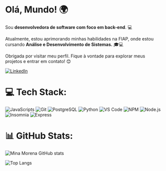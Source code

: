 # Olá, Mundo! 🌍

Sou **desenvolvedora de software com foco em back-end**. 💻

Atualmente, estou aprimorando minhas habilidades na FIAP, onde estou cursando **Análise e Desenvolvimento de Sistemas.** 🎓💻

Obrigada por visitar meu perfil. Fique à vontade para explorar meus projetos e entrar em contato! 😊

[![LinkedIn](https://img.shields.io/badge/LinkedIn-0077B5?style=for-the-badge&logo=linkedin&logoColor=white)](https://www.linkedin.com/in/mina-morena/)

# 💻 Tech Stack:

![JavaScripts](https://img.shields.io/badge/JavaScript-323330?style=for-the-badge&logo=javascript&logoColor=F7DF1E)
![Git](https://img.shields.io/badge/GIT-E44C30?style=for-the-badge&logo=git&logoColor=white)
![PostgreSQL](https://img.shields.io/badge/PostgreSQL-316192?style=for-the-badge&logo=postgresql&logoColor=white)
![Python](https://img.shields.io/badge/Python-FFD43B?style=for-the-badge&logo=python&logoColor=blue)
![VS Code](https://img.shields.io/badge/VSCode-0078D4?style=for-the-badge&logo=visual%20studio%20code&logoColor=white)
![NPM](https://img.shields.io/badge/npm-CB3837?style=for-the-badge&logo=npm&logoColor=white)
![Node.js](https://img.shields.io/badge/Node%20js-339933?style=for-the-badge&logo=nodedotjs&logoColor=white)
![Insomnia](https://img.shields.io/badge/Insomnia-5849be?style=for-the-badge&logo=Insomnia&logoColor=white)
![Express](https://img.shields.io/badge/Express%20js-000000?style=for-the-badge&logo=express&logoColor=white)


# 📊 GitHub Stats:

![Mina Morena GitHub stats](https://github-readme-stats.vercel.app/api?username=MinaMorena&show_icons=true&theme=onedark)

![Top Langs](https://github-readme-stats.vercel.app/api/top-langs/?username=MinaMorena&layout=compact&theme=dark)
